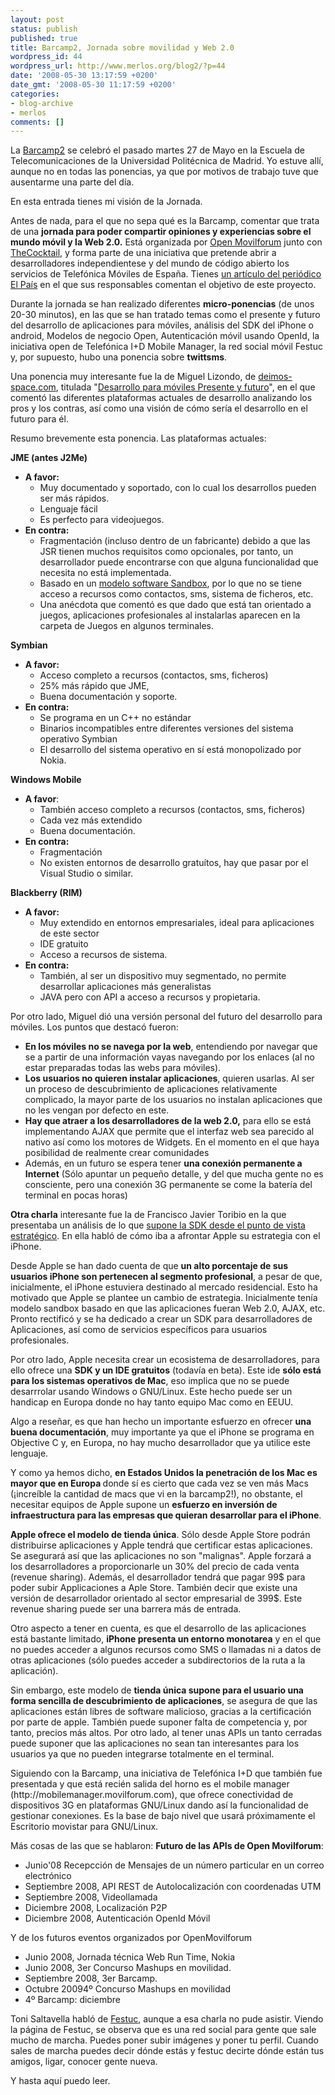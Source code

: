 ```yaml
---
layout: post
status: publish
published: true
title: Barcamp2, Jornada sobre movilidad y Web 2.0
wordpress_id: 44
wordpress_url: http://www.merlos.org/blog2/?p=44
date: '2008-05-30 13:17:59 +0200'
date_gmt: '2008-05-30 11:17:59 +0200'
categories:
- blog-archive
- merlos
comments: []
---
```

<p>La <a title="Página de la barcamp2" href="http://open.movilforum.com/barcamp/2">Barcamp2</a> se celebró el pasado martes 27 de Mayo en la Escuela de Telecomunicaciones de la Universidad Politécnica de Madrid. Yo estuve allí, aunque no en todas las ponencias, ya que por motivos de trabajo tuve que ausentarme una parte del día.</p>
<p>En esta entrada tienes mi visión de la Jornada.</p>
<p>Antes de nada, para el que no sepa qué es la Barcamp, comentar que trata de una <strong>jornada para poder compartir opiniones y experiencias sobre el mundo móvil y la Web 2.0.</strong> Está organizada por <a href="http://open.movilforum.com/">Open Movilforum</a> junto con <a href="http://www.the-cocktail.com/">TheCocktail</a>, y forma parte de una iniciativa que pretende abrir a desarrolladores independientese y del mundo de código abierto los servicios de Telefónica Móviles de España. Tienes <a href="http://www.elpais.com/articulo/internet/Telefonica/comparte/aplicaciones/mundo/elpeputec/20080131elpepunet_1/Tes">un artículo del periódico El País</a> en el que sus responsables comentan el objetivo de este proyecto.</p>
<p>Durante la jornada se han realizado diferentes <strong>micro-ponencias</strong> (de unos 20-30 minutos), en las que se han tratado temas como el presente y futuro del desarrollo de aplicaciones para móviles, análisis del SDK del iPhone  o android, Modelos de negocio Open, Autenticación móvil usando OpenId, la iniciativa open de Telefónica I+D Mobile Manager, la red social móvil Festuc y, por supuesto, hubo una ponencia sobre <strong>twittsms</strong>.</p>
<p>Una ponencia muy interesante fue la de Miguel Lizondo, de <a title="web corporativa de deimos" href="http://www.deimos-space.com">deimos-space.com</a>, titulada "<a href="http://open.movilforum.com/node/387">Desarrollo para móviles Presente y futuro</a>", en el que comentó las diferentes plataformas actuales de desarrollo analizando los pros y los contras, así como una visión de cómo sería el desarrollo en el futuro para él.</p>
<p>Resumo brevemente esta ponencia. Las plataformas actuales:</p>
<p><strong>JME (antes J2Me)</strong></p>
<ul>
<li><strong>A favor:</strong>
<ul>
<li>Muy documentado y soportado, con lo cual los desarrollos pueden ser más rápidos.</li>
<li>Lenguaje fácil</li>
<li>Es perfecto para videojuegos.</li>
</ul>
</li>
<li><strong>En contra:</strong>
<ul>
<li>Fragmentación (incluso dentro de un fabricante) debido a que las JSR tienen muchos requisitos como opcionales, por tanto, un desarrollador puede encontrarse con que alguna funcionalidad que necesita no está implementada.</li>
<li>Basado en un <a href="http://en.wikipedia.org/wiki/Sandbox_%28software_development%29">modelo software Sandbox</a>, por lo que no se tiene acceso a recursos como contactos, sms, sistema de ficheros, etc.</li>
<li>Una anécdota que comentó es que dado que está tan orientado a juegos, aplicaciones profesionales al instalarlas aparecen en la carpeta de Juegos en algunos terminales.</li>
</ul>
</li>
</ul>
<p><strong>Symbian</strong></p>
<ul>
<li><strong>A favor:</strong>
<ul>
<li> Acceso completo a recursos (contactos, sms, ficheros)</li>
<li>25% más rápido que JME,</li>
<li>Buena documentación y soporte.</li>
</ul>
</li>
<li><strong>En contra:</strong>
<ul>
<li>Se programa en un C++ no estándar</li>
<li>Binarios incompatibles entre diferentes versiones del sistema operativo Symbian</li>
<li>El desarrollo del sistema operativo en sí está monopolizado por Nokia.</li>
</ul>
</li>
</ul>
<p><strong>Windows Mobile</strong></p>
<ul>
<li><strong>A favor</strong>:
<ul>
<li>También acceso completo a recursos (contactos, sms, ficheros)</li>
<li>Cada vez más extendido</li>
<li>Buena documentación.</li>
</ul>
</li>
<li><strong>En contra:</strong>
<ul>
<li>Fragmentación</li>
<li>No existen entornos de desarrollo gratuítos, hay que pasar por el Visual Studio o similar.</li>
</ul>
</li>
</ul>
<p><strong>Blackberry (RIM)<br />
</strong></p>
<ul>
<li><strong>A favor:</strong>
<ul>
<li>Muy extendido en entornos empresariales, ideal para aplicaciones de este sector</li>
<li>IDE gratuito</li>
<li>Acceso a recursos de sistema.</li>
</ul>
</li>
<li><strong>En contra:</strong>
<ul>
<li>También, al ser un dispositivo muy segmentado, no permite desarrollar aplicaciones más generalistas</li>
<li>JAVA pero con API a acceso a recursos y  propietaria.</li>
</ul>
</li>
</ul>
<p>Por otro lado, Miguel dió una versión personal del futuro del desarrollo para móviles. Los puntos que destacó fueron:</p>
<ul>
<li><strong>En los móviles no se navega por la web</strong>, entendiendo por navegar que se a partir de una información vayas navegando por los enlaces (al no estar preparadas todas las webs para móviles).</li>
<li> <strong>Los usuarios no quieren instalar aplicaciones</strong>, quieren usarlas. Al ser un proceso de descubrimiento de aplicaciones relativamente complicado, la mayor parte de los usuarios no instalan aplicaciones que no les vengan por defecto en este.</li>
<li><strong>Hay que atraer a los desarrolladores de la web 2.0,</strong> para ello se está implementando AJAX que permite que el interfaz web sea parecido al nativo así como los motores de Widgets. En el momento en el que haya posibilidad de realmente crear comunidades</li>
<li>Además, en un futuro se espera tener <strong>una conexión permanente a Internet</strong> (Sólo apuntar un pequeño detalle, y del que mucha gente no es consciente, pero una conexión 3G permanente se come la batería del terminal en pocas horas)</li>
</ul>
<p><strong>Otra charla</strong> interesante fue la de Francisco Javier Toribio en la que presentaba un análisis de lo que <a href="http://open.movilforum.com/node/385">supone la SDK desde el punto de vista estratégico</a>. En ella habló de cómo iba a afrontar Apple su estrategia con el iPhone.</p>
<p>Desde Apple se han dado cuenta de que <strong>un alto porcentaje de sus usuarios iPhone son pertenecen al segmento profesional</strong>, a pesar de que, inicialmente, el iPhone estuviera destinado al mercado residencial. Esto ha motivado que Apple se plantee un cambio de estrategia. Inicialmente tenía modelo sandbox basado en que las aplicaciones fueran Web 2.0, AJAX,  etc. Pronto rectificó y se ha dedicado a crear un SDK para desarrolladores de Aplicaciones, así como de servicios específicos para usuarios profesionales.</p>
<p>Por otro lado, Apple necesita crear un ecosistema de desarrolladores, para ello ofrece una <strong>SDK y un IDE gratuitos</strong> (todavía en beta). Este ide <strong>sólo está para los sistemas operativos de Mac</strong>, eso implica que no se puede desarrrolar usando Windows o GNU/Linux.  Este hecho puede ser un handicap en Europa donde no hay tanto equipo Mac como en EEUU.</p>
<p>Algo a reseñar, es que han hecho un importante esfuerzo en ofrecer <strong>una buena documentación</strong>, muy importante ya que el iPhone se programa en Objective C y, en Europa, no hay mucho desarrollador que ya utilice este lenguaje.</p>
<p>Y como ya hemos dicho, <strong>en Estados Unidos la penetración de los Mac es mayor que en Europa </strong>donde sí es cierto que cada vez se ven más Macs (¡increíble la cantidad de macs que vi en la barcamp2!), no obstante,  el necesitar equipos de Apple supone un <strong>esfuerzo en inversión de infraestructura para las empresas que quieran desarrollar para el iPhone</strong>.</p>
<p><strong>Apple ofrece el modelo de tienda única</strong>. Sólo desde Apple Store podrán distribuirse aplicaciones y Apple tendrá que certificar estas aplicaciones. Se asegurará así que las aplicaciones no son "malignas". Apple forzará a los desarrolladores a proporcionarle un 30%  del precio de cada venta (revenue sharing).  Además, el desarrollador tendrá que pagar 99$ para poder subir Applicaciones a Aple Store.  También decir que existe una versión de desarrollador orientado al sector empresarial de 399$. Este revenue sharing puede ser una barrera más de entrada.</p>
<p>Otro aspecto a tener en cuenta, es que el desarrollo de las aplicaciones está bastante limitado, <strong>iPhone presenta un entorno monotarea</strong> y en el que no puedes acceder a algunos recursos como SMS o llamadas ni a datos de otras aplicaciones (sólo puedes acceder a subdirectorios de la ruta a la aplicación).</p>
<p>Sin embargo, este modelo de <strong>tienda única supone para el usuario una forma sencilla de descubrimiento de aplicaciones</strong>, se asegura de que las aplicaciones están libres de software malicioso, gracias a la certificación por parte de apple. También puede suponer falta de competencia y, por tanto, precios más altos. Por otro lado, al tener unas APIs un tanto cerradas puede suponer que las aplicaciones no sean tan interesantes para los usuarios ya que no pueden integrarse totalmente en el terminal.</p>
<p>Siguiendo con la Barcamp, una iniciativa de Telefónica I+D que también fue presentada y que está recién salida del horno es el mobile manager (http://mobilemanager.movilforum.com), que ofrece conectividad de dispositivos 3G en plataformas GNU/Linux dando así la funcionalidad de gestionar conexiones. Es la base de bajo nivel que usará próximamente el Escritorio movistar para GNU/Linux.</p>
<p>Más cosas de las que se hablaron: <strong>Futuro de las APIs de Open Movilforum</strong>:</p>
<ul>
<li>Junio'08 Recepcción de Mensajes de un número particular en un correo electrónico</li>
<li>Septiembre 2008, API REST de Autolocalización con coordenadas UTM</li>
<li>Septiembre 2008, Videollamada</li>
<li>Diciembre 2008, Localización P2P</li>
<li>Diciembre 2008, Autenticación OpenId Móvil</li>
</ul>
<p>Y de los futuros eventos organizados por OpenMovilforum</p>
<ul>
<li>Junio 2008, Jornada técnica Web Run Time, Nokia</li>
<li>Junio 2008, 3er Concurso Mashups en movilidad.</li>
<li>Septiembre 2008, 3er Barcamp.</li>
<li>Octubre 20094º Concurso Mashups en movilidad</li>
<li>4º Barcamp: diciembre</li>
</ul>
<p>Toni Saltavella habló de <a href="http://www.festuc.com">Festuc</a>, aunque a esa charla no pude asistir. Viendo la página de Festuc, se observa que es una red social para gente que sale mucho de marcha. Puedes poner subir imágenes y poner tu perfil. Cuando sales de marcha puedes decir dónde estás y festuc decirte dónde están tus amigos, ligar, conocer gente nueva.</p>
<p>Y hasta aquí puedo leer.</p>
